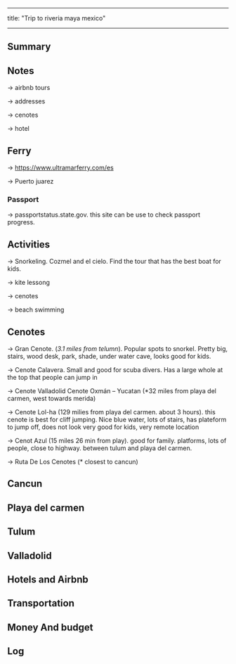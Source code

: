 
---

title: "Trip to riveria maya mexico"

---



## Summary

## Notes
-> airbnb tours

-> addresses

-> cenotes

-> hotel 



## Ferry 

-> https://www.ultramarferry.com/es

-> Puerto juarez 

### Passport

-> passportstatus.state.gov. this site can be use to check passport progress. 

## Activities

-> Snorkeling. Cozmel and el cielo. Find the tour that has the best boat for kids. 

-> kite lessong

-> cenotes

-> beach swimming

## Cenotes

-> Gran Cenote. (*3.1 miles from telumn*). Popular spots to snorkel. Pretty big, stairs, wood desk, park, shade, under water cave, looks good for kids. 

-> Cenote Calavera. Small and good for scuba divers. Has a large whole at the top that people can jump in

-> Cenote Valladolid Cenote Oxmán – Yucatan (*32 miles from playa del carmen, west towards merida) 

-> Cenote Lol-ha (129 milies from playa del carmen. about 3 hours). this cenote is best for cliff jumping. Nice blue water, lots of stairs, has plateform to jump off, does not look very good for kids, very remote location

-> Cenot Azul (15 miles 26 min from play). good for family. platforms, lots of people, close to highway. between tulum and playa del carmen. 

-> Ruta De Los Cenotes (* closest to cancun)

## Cancun
## Playa del carmen
## Tulum
## Valladolid



## Hotels and Airbnb
## Transportation 
## Money And budget 
## Log
